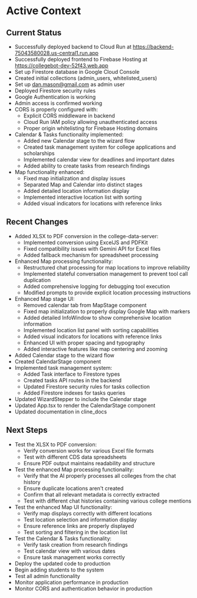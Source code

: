 # Active Context

## Current Status
- Successfully deployed backend to Cloud Run at https://backend-75043580028.us-central1.run.app
- Successfully deployed frontend to Firebase Hosting at https://collegebot-dev-52f43.web.app
- Set up Firestore database in Google Cloud Console
- Created initial collections (admin_users, whitelisted_users)
- Set up dan.mason@gmail.com as admin user
- Deployed Firestore security rules
- Google Authentication is working
- Admin access is confirmed working
- CORS is properly configured with:
  - Explicit CORS middleware in backend
  - Cloud Run IAM policy allowing unauthenticated access
  - Proper origin whitelisting for Firebase Hosting domains
- Calendar & Tasks functionality implemented:
  - Added new Calendar stage to the wizard flow
  - Created task management system for college applications and scholarships
  - Implemented calendar view for deadlines and important dates
  - Added ability to create tasks from research findings
- Map functionality enhanced:
  - Fixed map initialization and display issues
  - Separated Map and Calendar into distinct stages
  - Added detailed location information display
  - Implemented interactive location list with sorting
  - Added visual indicators for locations with reference links

## Recent Changes
- Added XLSX to PDF conversion in the college-data-server:
  - Implemented conversion using ExcelJS and PDFKit
  - Fixed compatibility issues with Gemini API for Excel files
  - Added fallback mechanism for spreadsheet processing
- Enhanced Map processing functionality:
  - Restructured chat processing for map locations to improve reliability
  - Implemented stateful conversation management to prevent tool call duplication
  - Added comprehensive logging for debugging tool execution
  - Modified prompts to provide explicit location processing instructions
- Enhanced Map stage UI:
  - Removed calendar tab from MapStage component
  - Fixed map initialization to properly display Google Map with markers
  - Added detailed InfoWindow to show comprehensive location information
  - Implemented location list panel with sorting capabilities
  - Added visual indicators for locations with reference links
  - Enhanced UI with proper spacing and typography
  - Added interactive features like map centering and zooming
- Added Calendar stage to the wizard flow
- Created CalendarStage component
- Implemented task management system:
  - Added Task interface to Firestore types
  - Created tasks API routes in the backend
  - Updated Firestore security rules for tasks collection
  - Added Firestore indexes for tasks queries
- Updated WizardStepper to include the Calendar stage
- Updated App.tsx to render the CalendarStage component
- Updated documentation in cline_docs

## Next Steps
- Test the XLSX to PDF conversion:
  - Verify conversion works for various Excel file formats
  - Test with different CDS data spreadsheets
  - Ensure PDF output maintains readability and structure
- Test the enhanced Map processing functionality:
  - Verify that the AI properly processes all colleges from the chat history
  - Ensure duplicate locations aren't created
  - Confirm that all relevant metadata is correctly extracted
  - Test with different chat histories containing various college mentions
- Test the enhanced Map UI functionality:
  - Verify map displays correctly with different locations
  - Test location selection and information display
  - Ensure reference links are properly displayed
  - Test sorting and filtering in the location list
- Test the Calendar & Tasks functionality:
  - Verify task creation from research findings
  - Test calendar view with various dates
  - Ensure task management works correctly
- Deploy the updated code to production
- Begin adding students to the system
- Test all admin functionality
- Monitor application performance in production
- Monitor CORS and authentication behavior in production
